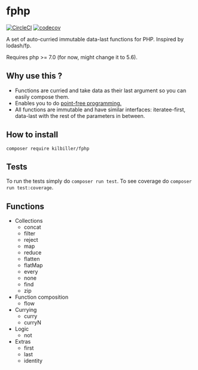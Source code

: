 # fphp

[![CircleCI](https://circleci.com/gh/kilbiller/fphp.svg?style=shield&circle-token=aefb7d59b512e8ea98b5e24f931f84aa40f4f083)](https://circleci.com/gh/kilbiller/fphp)
[![codecov](https://codecov.io/gh/kilbiller/fphp/branch/master/graph/badge.svg)](https://codecov.io/gh/kilbiller/fphp)

A set of auto-curried immutable data-last functions for PHP. Inspired by lodash/fp.

Requires php >= 7.0 (for now, might change it to 5.6).

## Why use this ?

* Functions are curried and take data as their last argument so you can easily compose them.
* Enables you to do [point-free programming.](https://en.wikipedia.org/wiki/Tacit_programming)
* All functions are immutable and have similar interfaces: iteratee-first, data-last with the rest of the parameters in between.

## How to install

```composer require kilbiller/fphp```

## Tests

To run the tests simply do ```composer run test```.
To see coverage do ```composer run test:coverage```.

## Functions

- Collections
	- concat
	- filter
	- reject
	- map
	- reduce
	- flatten
	- flatMap
	- every
	- none
	- find
	- zip
- Function composition
	- flow
- Currying
	- curry
	- curryN
- Logic
	- not
- Extras
	- first
	- last
	- identity
